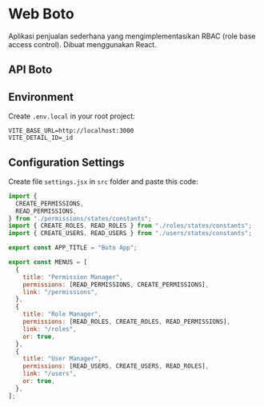 # Web Boto
Aplikasi penjualan sederhana yang mengimplementasikan RBAC (role base access control). Dibuat menggunakan React.

## API Boto

## Environment

Create `.env.local` in your root project:

```
VITE_BASE_URL=http://localhost:3000
VITE_DETAIL_ID=_id
```

## Configuration Settings

Create file `settings.jsx` in `src` folder and paste this code:

```jsx
import {
  CREATE_PERMISSIONS,
  READ_PERMISSIONS,
} from "./permissions/states/constants";
import { CREATE_ROLES, READ_ROLES } from "./roles/states/constants";
import { CREATE_USERS, READ_USERS } from "./users/states/constants";

export const APP_TITLE = "Boto App";

export const MENUS = [
  {
    title: "Permission Manager",
    permissions: [READ_PERMISSIONS, CREATE_PERMISSIONS],
    link: "/permissions",
  },
  {
    title: "Role Manager",
    permissions: [READ_ROLES, CREATE_ROLES, READ_PERMISSIONS],
    link: "/roles",
    or: true,
  },
  {
    title: "User Manager",
    permissions: [READ_USERS, CREATE_USERS, READ_ROLES],
    link: "/users",
    or: true,
  },
];
```
